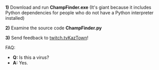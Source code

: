 **1)** Download and run **ChampFinder.exe** 
(It's giant because it includes Python dependencies for people who do not have a Python interpreter installed)

**2)** Examine the source code **ChampFinder.py**

**3)** Send feedback to [twitch.tvKazTown](twitch.tv/Kaztown)!

FAQ: 
- **Q:** Is this a virus?
- **A:** Yes.
